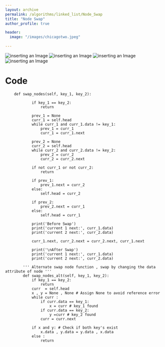 ```yaml
---
layout: archive
permalink: /algorithms/linked_list/Node_Swap
title: "Node Swap"
author_profile: true

header:
  image: "/images/chicagotwo.jpeg"
  
---
```


![inserting an Image](/images/node1.jpg)
![inserting an Image](/images/node2.jpg)
![inserting an Image](/images/node3.jpg)
![inserting an Image](/images/node4.jpg)

# Code


        def swap_nodes(self, key_1, key_2):

                if key_1 == key_2:
                    return 

                prev_1 = None 
                curr_1 = self.head 
                while curr_1 and curr_1.data != key_1:
                    prev_1 = curr_1 
                    curr_1 = curr_1.next

                prev_2 = None 
                curr_2 = self.head 
                while curr_2 and curr_2.data != key_2:
                    prev_2 = curr_2 
                    curr_2 = curr_2.next

                if not curr_1 or not curr_2:
                    return 

                if prev_1:
                    prev_1.next = curr_2
                else:
                    self.head = curr_2

                if prev_2:
                    prev_2.next = curr_1
                else:
                    self.head = curr_1
                    
                print('Before Swap')
                print('current 1 next:', curr_1.data)
                print('current 2 next:', curr_2.data)
                
                curr_1.next, curr_2.next = curr_2.next, curr_1.next
                
                print('\nAfter Swap')
                print('current 1 next:', curr_1.data)
                print('current 2 next:', curr_2.data)
                
            ''' Alternate swap node function , swap by changing the data attribute of node '''
            def swap_nodes_alt(self, key_1, key_2):
                if key_1 == key_2:
                    return
                curr  = self.head
                x , y = None , None # Assign None to avoid reference error
                while curr :
                    if curr.data == key_1:
                        x = curr # key_1 found
                    if curr.data == key_2:
                        y =curr # key_2 found
                    curr = curr.next
                
                if x and y: # Check if both key's exist
                    x.data , y.data = y.data , x.data
                else : 
                    return